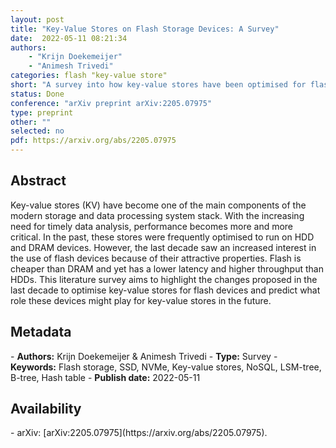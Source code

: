 ```yaml
---
layout: post
title: "Key-Value Stores on Flash Storage Devices: A Survey"
date:  2022-05-11 08:21:34
authors: 
    - "Krijn Doekemeijer"
    - "Animesh Trivedi"
categories: flash "key-value store"
short: "A survey into how key-value stores have been optimised for flash storage in the past decade (~2010 to ~2022)"
status: Done
conference: "arXiv preprint arXiv:2205.07975"
type: preprint
other: ""
selected: no
pdf: https://arxiv.org/abs/2205.07975
---
```


<h2>Abstract</h2>
Key-value stores (KV) have become one of the main components of the modern storage and data processing system
stack. With the increasing need for timely data analysis, performance becomes more and more critical. In the past, these
stores were frequently optimised to run on HDD and DRAM
devices. However, the last decade saw an increased interest in
the use of flash devices because of their attractive properties.
Flash is cheaper than DRAM and yet has a lower latency and
higher throughput than HDDs. This literature survey aims to
highlight the changes proposed in the last decade to optimise
key-value stores for flash devices and predict what role these
devices might play for key-value stores in the future.

<h2>Metadata</h2>
- <b>Authors:</b> Krijn Doekemeijer & Animesh Trivedi
- <b>Type:</b> Survey
- <b>Keywords:</b> Flash storage, SSD, NVMe, Key-value stores,
NoSQL, LSM-tree, B-tree, Hash table
- <b>Publish date:</b> 2022-05-11

<h2>Availability</h2>
- arXiv: [arXiv:2205.07975](https://arxiv.org/abs/2205.07975).
